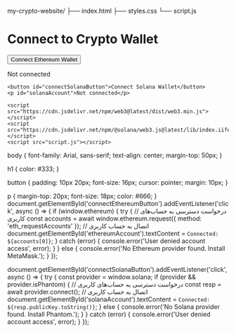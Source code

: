 my-crypto-website/
├── index.html
├── styles.css
└── script.js
<!DOCTYPE html>
<html lang="en">
<head>
    <meta charset="UTF-8">
    <meta name="viewport" content="width=device-width, initial-scale=1.0">
    <title>Crypto Wallet Connection</title>
    <link rel="stylesheet" href="styles.css">
</head>
<body>
    <h1>Connect to Crypto Wallet</h1>
    <button id="connectEthereumButton">Connect Ethereum Wallet</button>
    <p id="ethereumAccount">Not connected</p>
    
    <button id="connectSolanaButton">Connect Solana Wallet</button>
    <p id="solanaAccount">Not connected</p>

    <script src="https://cdn.jsdelivr.net/npm/web3@latest/dist/web3.min.js"></script>
    <script src="https://cdn.jsdelivr.net/npm/@solana/web3.js@latest/lib/index.iife.min.js"></script>
    <script src="script.js"></script>
</body>
</html>
body {
    font-family: Arial, sans-serif;
    text-align: center;
    margin-top: 50px;
}

h1 {
    color: #333;
}

button {
    padding: 10px 20px;
    font-size: 16px;
    cursor: pointer;
    margin: 10px;
}

p {
    margin-top: 20px;
    font-size: 18px;
    color: #666;
}
document.getElementById('connectEthereumButton').addEventListener('click', async () => {
    if (window.ethereum) {
        try {
            // درخواست دسترسی به حساب‌های کاربری
            const accounts = await window.ethereum.request({ method: 'eth_requestAccounts' });
            // اتصال به حساب کاربری
            document.getElementById('ethereumAccount').textContent = `Connected: ${accounts[0]}`;
        } catch (error) {
            console.error('User denied account access', error);
        }
    } else {
        console.error('No Ethereum provider found. Install MetaMask.');
    }
});

document.getElementById('connectSolanaButton').addEventListener('click', async () => {
    try {
        const provider = window.solana;
        if (provider && provider.isPhantom) {
            // درخواست دسترسی به حساب‌های کاربری
            const resp = await provider.connect();
            // اتصال به حساب کاربری
            document.getElementById('solanaAccount').textContent = `Connected: ${resp.publicKey.toString()}`;
        } else {
            console.error('No Solana provider found. Install Phantom.');
        }
    } catch (error) {
        console.error('User denied account access', error);
    }
});
